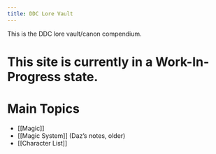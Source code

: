 ```yaml
---
title: DDC Lore Vault
---
```

This is the DDC lore vault/canon compendium.
# This site is currently in a Work-In-Progress state.
# Main Topics
- [[Magic]]
- [[Magic System]] (Daz’s notes, older)
- [[Character List]]
